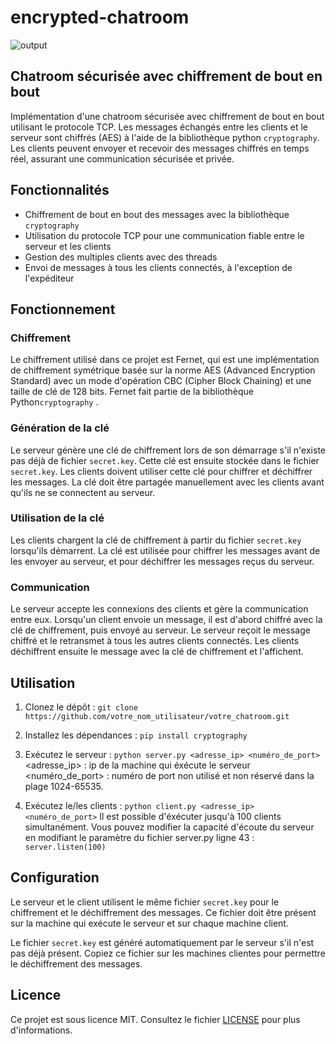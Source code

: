 # encrypted-chatroom
![output](https://user-images.githubusercontent.com/77997318/232584858-eec7e12a-221f-419c-9ea8-6586f31a39db.gif)

## Chatroom sécurisée avec chiffrement de bout en bout

Implémentation d'une chatroom sécurisée avec chiffrement de bout en bout utilisant le protocole TCP. Les messages échangés entre les clients et le serveur sont chiffrés (AES) à l'aide de la bibliothèque python `cryptography`.
Les clients peuvent envoyer et recevoir des messages chiffrés en temps réel, assurant une communication sécurisée et privée.

## Fonctionnalités

- Chiffrement de bout en bout des messages avec la bibliothèque `cryptography`
- Utilisation du protocole TCP pour une communication fiable entre le serveur et les clients
- Gestion des multiples clients avec des threads
- Envoi de messages à tous les clients connectés, à l'exception de l'expéditeur

## Fonctionnement

### Chiffrement

Le chiffrement utilisé dans ce projet est Fernet, qui est une implémentation de chiffrement symétrique basée sur la norme AES (Advanced Encryption Standard) avec un mode d'opération CBC (Cipher Block Chaining) et une taille de clé de 128 bits. Fernet fait partie de la bibliothèque Python`cryptography` .

### Génération de la clé

Le serveur génère une clé de chiffrement lors de son démarrage s'il n'existe pas déjà de fichier `secret.key`. Cette clé est ensuite stockée dans le fichier `secret.key`. Les clients doivent utiliser cette clé pour chiffrer et déchiffrer les messages. La clé doit être partagée manuellement avec les clients avant qu'ils ne se connectent au serveur.

### Utilisation de la clé

Les clients chargent la clé de chiffrement à partir du fichier `secret.key` lorsqu'ils démarrent. La clé est utilisée pour chiffrer les messages avant de les envoyer au serveur, et pour déchiffrer les messages reçus du serveur.

### Communication

Le serveur accepte les connexions des clients et gère la communication entre eux. Lorsqu'un client envoie un message, il est d'abord chiffré avec la clé de chiffrement, puis envoyé au serveur. Le serveur reçoit le message chiffré et le retransmet à tous les autres clients connectés. Les clients déchiffrent ensuite le message avec la clé de chiffrement et l'affichent.


## Utilisation

1. Clonez le dépôt :
`git clone https://github.com/votre_nom_utilisateur/votre_chatroom.git`


2. Installez les dépendances :
`pip install cryptography`

3. Exécutez le serveur :
`python server.py <adresse_ip> <numéro_de_port>`
<adresse_ip> : ip de la machine qui éxécute le serveur
<numéro_de_port> : numéro de port non utilisé et non réservé dans la plage 1024-65535.

4. Exécutez le/les clients :
`python client.py <adresse_ip> <numéro_de_port>`
Il est possible d'éxécuter jusqu'à 100 clients simultanément.
Vous pouvez modifier la capacité d'écoute du serveur en modifiant le paramètre du fichier server.py ligne 43 : `server.listen(100)`


## Configuration

Le serveur et le client utilisent le même fichier `secret.key` pour le chiffrement et le déchiffrement des messages. Ce fichier doit être présent sur la machine qui exécute le serveur et sur chaque machine client.

Le fichier `secret.key` est généré automatiquement par le serveur s'il n'est pas déjà présent. Copiez ce fichier sur les machines clientes pour permettre le déchiffrement des messages.

## Licence

Ce projet est sous licence MIT. Consultez le fichier [LICENSE](LICENSE) pour plus d'informations.
